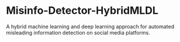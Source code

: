 # Misinfo-Detector-HybridMLDL
A hybrid machine learning and deep learning approach for automated misleading information detection on social media platforms.
